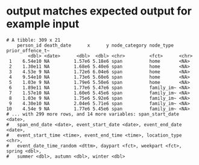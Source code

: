# output matches expected output for example input

    # A tibble: 309 x 21
        person_id death_date      x      y node_category node_type  prior_offence_t~
            <dbl> <date>      <dbl>  <dbl> <chr>         <fct>      <chr>           
     1    6.54e10 NA         1.57e6 5.18e6 span          home       <NA>            
     2    1.30e11 NA         1.68e6 5.40e6 span          home       <NA>            
     3    4.53e 9 NA         1.72e6 6.04e6 span          home       <NA>            
     4    9.54e10 NA         1.73e6 5.60e6 span          home       <NA>            
     5    1.03e 9 NA         1.79e6 5.50e6 span          home       <NA>            
     6    1.89e11 NA         1.77e6 5.47e6 span          family_im~ <NA>            
     7    1.57e10 NA         1.60e6 5.45e6 span          family_im~ <NA>            
     8    1.03e 9 NA         1.75e6 5.92e6 span          family_im~ <NA>            
     9    4.30e10 NA         2.04e6 5.71e6 span          family_im~ <NA>            
    10    4.54e 9 NA         1.77e6 5.45e6 span          family_im~ <NA>            
    # ... with 299 more rows, and 14 more variables: span_start_date <date>,
    #   span_end_date <date>, event_start_date <date>, event_end_date <date>,
    #   event_start_time <time>, event_end_time <time>, location_type <chr>,
    #   event_date_time_random <dttm>, daypart <fct>, weekpart <fct>, spring <dbl>,
    #   summer <dbl>, autumn <dbl>, winter <dbl>

